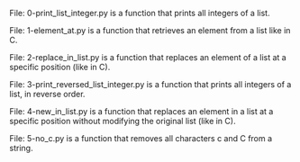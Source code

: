 File: 0-print_list_integer.py is a function that prints all integers of a list.

File: 1-element_at.py is a function that retrieves an element from a list like in C.

File: 2-replace_in_list.py is a function that replaces an element of a list at a specific position (like in C).

File: 3-print_reversed_list_integer.py is a function that prints all integers of a list, in reverse order.

File: 4-new_in_list.py is a function that replaces an element in a list at a specific position without modifying the original list (like in C).

File: 5-no_c.py is a function that removes all characters c and C from a string.

